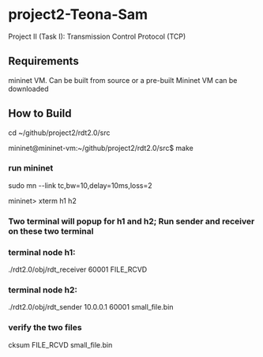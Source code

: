 # project2-Teona-Sam
Project II (Task I): Transmission Control Protocol (TCP)

## Requirements
mininet VM. Can be built from source or a pre-built Mininet VM can be downloaded 

## How to Build

cd ~/github/project2/rdt2.0/src

mininet@mininet-vm:~/github/project2/rdt2.0/src$ make


### run mininet
sudo mn --link tc,bw=10,delay=10ms,loss=2

mininet> xterm h1 h2

### Two terminal will popup for h1 and h2; Run sender and receiver on these two terminal

### terminal node h1:
./rdt2.0/obj/rdt_receiver 60001 FILE_RCVD

### terminal node h2:
./rdt2.0/obj/rdt_sender 10.0.0.1 60001 small_file.bin


### verify the two files
cksum FILE_RCVD small_file.bin
